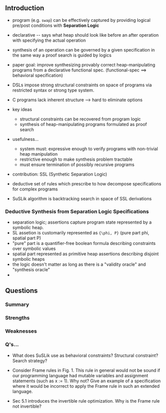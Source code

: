 ## Introduction

- program (e.g. `swap`) can be effectively captured by providing logical
  pre/post conditions with **Separation Logic**
- declarative -- says what heap should look like before an after
  operation with specifying the actual operation
- synthesis of an operation can be governed by a given specification in
  the same way a proof search is guided by logics

- paper goal: improve synthesizing provably correct heap-manipulating programs from a declarative functional spec. (functional-spec ==> behavioral specification)
- DSLs impose strong structural constraints on space of programs via
  restricted syntax or strong type system.
- C programs lack inherent structure --> hard to eliminate options

- key ideas
    - structural constraints can be recovered from program logic
    - synthesis of heap-manipulating programs formulated as proof search
- usefulness...
    - system must: expressive enough to verify programs with non-trivial
      heap manipulation
    - restrictive enough to make synthesis problem tractable
    - must ensure termination of possibly recursive programs
- contribution: SSL (Synthetic Separation Logic)
- deductive set of rules which prescribe to how decompose specifications
  for complex programs

- SuSLik algorithm is backtracking search in space of SSL derivations

### Deductive Synthesis from Separation Logic Specifications

- separation logic; assertions capture program state represented by a
  symbolic heap.
- SL assetion is customarily represented as `{\phi, P}` (pure part phi,
  spatial part P)
- "pure" part is a quantifier-free boolean formula describing
  constraints over symbolic values
- spatial part represented as primitive heap assertions describing
  disjoint symbolic heaps
- the logic doesn't matter as long as there is a "validity oracle" and
  "synthesis oracle"
- 


## Questions

### Summary

### Strengths

### Weaknesses

### Q's...


- What does SuSLik use as behavioral constraints? Structural constraint? Search strategy?

- Consider Frame rules in Fig. 1. This rule in general would not be sound if our programming language had mutable variables and assignment statements (such as x := 1). Why not? Give an example of a specification where it would be incorrect to apply the Frame rule in such an extended language.

- Sec 5.1 introduces the invertible rule optimization. Why is the Frame rule not invertible?
